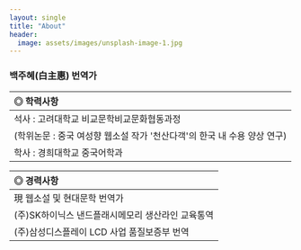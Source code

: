 ```yaml
---
layout: single
title: "About"
header:
  image: assets/images/unsplash-image-1.jpg
---
```


### 백주혜(白主惠) 번역가 

|**◎ 학력사항**|
|:-----------------------------------------------------|
| 석사 : 고려대학교 비교문학비교문화협동과정|
| (학위논문 : 중국 여성향 웹소설 작가 '천산다객'의 한국 내 수용 양상 연구)|
| 학사 : 경희대학교 중국어학과|


|**◎ 경력사항**|
|:-----------------------------------------------------|
| 現 웹소설 및 현대문학 번역가|
| (주)SK하이닉스 낸드플래시메모리 생산라인 교육통역|
| (주)삼성디스플레이 LCD 사업 품질보증부 번역|
